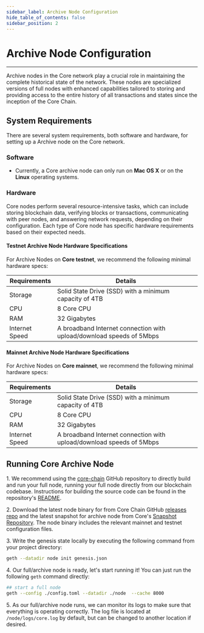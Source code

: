 ```yaml
---
sidebar_label: Archive Node Configuration
hide_table_of_contents: false
sidebar_position: 2
---
```


# Archive Node Configuration
---

Archive nodes in the Core network play a crucial role in maintaining the complete historical state of the network. These nodes are specialized versions of full nodes with enhanced capabilities tailored to storing and providing access to the entire history of all transactions and states since the inception of the Core Chain.  

## System Requirements

There are several system requirements, both software and hardware, for setting up a Archive node on the Core network.

### Software

* Currently, a Core archive node can only run on **Mac OS X** or on the **Linux** operating systems.

### Hardware

Core nodes perform several resource-intensive tasks, which can include storing blockchain data, verifying blocks or transactions, communicating with peer nodes, and answering network requests, depending on their configuration. Each type of Core node has specific hardware requirements based on their expected needs.

#### Testnet Archive Node Hardware Specifications

For Archive Nodes on **Core testnet**, we recommend the following minimal hardware specs:

| Requirements   | Details                                                                                                 |  
|----------------|---------------------------------------------------------------------------------------------------------|
| Storage        | Solid State Drive (SSD) with a minimum capacity of 4TB                                                  |
| CPU            | 8 Core CPU                                                                                              |
| RAM            | 32 Gigabytes                                                                                            |
| Internet Speed | A broadband Internet connection with upload/download speeds of 5Mbps                                    |


#### Mainnet Archive Node Hardware Specifications

For Archive Nodes on **Core mainnet**, we recommend the following minimal hardware specs:


| Requirements   | Details                                                                                                 |  
|----------------|---------------------------------------------------------------------------------------------------------|
| Storage        | Solid State Drive (SSD) with a minimum capacity of 4TB                                                  |
| CPU            | 8 Core CPU                                                                                              |
| RAM            | 32 Gigabytes                                                                                            |
| Internet Speed | A broadband Internet connection with upload/download speeds of 5Mbps                                    |


## Running Core Archive Node
1\. We recommend using the [core-chain](https://github.com/coredao-org/core-chain) GitHub repository to directly build and run your full node, running your full node directly from our blockchain codebase. Instructions for building the source code can be found in the repository's [README](https://github.com/coredao-org/core-chain#building-the-source).

2\. Download the latest node binary for from Core Chain GitHub [releases repo](https://github.com/coredao-org/core-chain/releases/latest) and the latest snapshot for archive node from Core's [Snapshot Repository](https://github.com/coredao-org/core-snapshots?tab=readme-ov-file#archive-full). The node binary includes the relevant mainnet and testnet configuration files. 

3\. Write the genesis state locally by executing the following command from your project directory:

```bash
geth --datadir node init genesis.json
```

4\. Our full/archive node is ready, let's start running it! You can just run the following `geth` command directly:

```bash
## start a full node
geth --config ./config.toml --datadir ./node  --cache 8000
```

5\. As our full/archive node runs, we can monitor its logs to make sure that everything is operating correctly. The log file is located at `/node/logs/core.log` by default, but can be changed to another location if desired.

